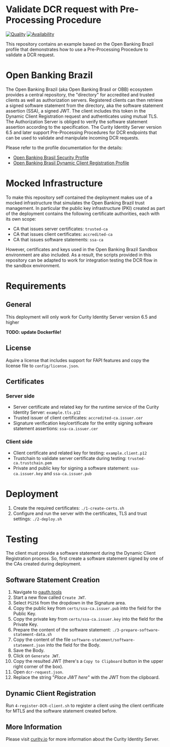 # Validate DCR request with Pre-Processing Procedure

[![Quality](https://img.shields.io/badge/quality-experiment-red)](https://curity.io/resources/code-examples/status/)
[![Availability](https://img.shields.io/badge/availability-source-blue)](https://curity.io/resources/code-examples/status/)

This repository contains an example based on the Open Banking Brazil profile that demonstrates how to use a Pre-Processing Procedure to validate a DCR request.

# Open Banking Brazil
The Open Banking Brazil (aka Open Banking Brasil or OBB) ecosystem provides a central repository, the "directory" for accredited and trusted clients as well as authorization servers. Registered clients can then retrieve a signed software statement from the directory, aka the software statement assertion (SSA), a signed JWT. The client includes this token in the Dynamic Client Registration request and authenticates using mutual TLS. The Authorization Server is obliged to verify the software statement assertion according to the specification. The Curity Identity Server version 6.5 and later support Pre-Processing Procedures for DCR endpoints that can be used to validate and manipulate incoming DCR requests.

Please refer to the profile documentation for the details:
* [Open Banking Brasil Security Profile](https://github.com/OpenBanking-Brasil/specs-seguranca/blob/main/open-banking-brasil-financial-api-1_ID3.md)
* [Open Banking Brasil Dynamic Client Registration Profile](https://github.com/OpenBanking-Brasil/specs-seguranca/blob/main/open-banking-brasil-dynamic-client-registration-1_ID1.md)

# Mocked Infrastructure
To make this repository self contained the deployment makes use of a mocked infrastructure that simulates the Open Banking Brazil trust management. In particular the public key infrastructure (PKI) created as part of the deployment contains the following certificate authorities, each with its own scope:

* CA that issues server certificates: `trusted-ca`
* CA that issues client certificates: `accredited-ca`
* CA that issues software statements: `ssa-ca`

However, certificates and keys used in the Open Banking Brazil Sandbox environment are also included. As a result, the scripts provided in this repository can be adapted to work for integration testing the DCR flow in the sandbox environment.

# Requirements
## General
This deployment will only work for Curity Identity Server version 6.5 and higher

**TODO: update Dockerfile!**

## License
Aquire a license that includes support for FAPI features and copy the license file to `config/license.json`.

## Certificates
### Server side
* Server certificate and related key for the runtime service of the Curity Identity Server: `example.tls.p12`
* Trusted issuer of client certificates: `accredited-ca.issuer.cer`
* Signature verification key/certificate for the entity signing software statement assertions: `ssa-ca.issuer.cer`

### Client side
* Client certificate and related key for testing: `example.client.p12`
* Trustchain to validate server certificate during testing: `trusted-ca.trustchain.pem`
* Private and public key for signing a software statement: `ssa-ca.issuer.key` and `ssa-ca.issuer.pub`

# Deployment
1. Create the required certificates: `./1-create-certs.sh`
1. Configure and run the server with the certificates, TLS and trust settings: `./2-deploy.sh`

# Testing
The client must provide a software statement during the Dynamic Client Registration process. So, first create a software statement signed by one of the CAs created during deployment.

## Software Statement Creation
1. Navigate to [oauth.tools](https://oauth.tools/)
1. Start a new flow called `Create JWT`.
1. Select `PS256` from the dropdown in the Signature area.
1. Copy the public key from `certs/ssa-ca.issuer.pub` into the field for the Public Key.
1. Copy the private key from `certs/ssa-ca.issuer.key` into the field for the Private Key.
1. Prepare the content of the software statement: `./3-prepare-software-statement-data.sh`
1. Copy the content of the file `software-statement/software-statement.json` into the field for the Body.
1. Save the Body.
1. Click on `Generate JWT`.
1. Copy the resulted JWT (there's a `Copy to Clipboard` button in the upper right corner of the box).
1. Open `dcr-request.json`.
1. Replace the string "*Place JWT here*" with the JWT from the clipboard.

## Dynamic Client Registration
Run `4-register-DCR-client.sh` to register a client using the client certificate for MTLS and the software statement created before.


## More Information
Please visit [curity.io](https://curity.io/) for more information about the Curity Identity Server.
